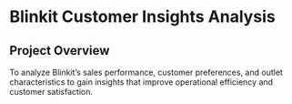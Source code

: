 # Blinkit Customer Insights Analysis

## Project Overview

To analyze Blinkit’s sales performance, customer preferences, and outlet characteristics to gain insights that improve operational efficiency and customer satisfaction.
